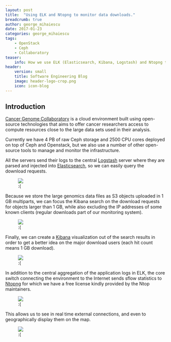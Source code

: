 ```yaml
---
layout: post
title:  "Using ELK and Ntopng to monitor data downloads."
breadcrumb: true
author: george_mihaiescu
date: 2017-01-23
categories: george_mihaiescu
tags:
    - OpenStack
    - Ceph
    - Collaboratory
teaser:
    info: How we use ELK (Elasticsearch, Kibana, Logstash) and Ntopng to track and visualize data downloads
header:
    version: small
    title: Software Engineering Blog
    image: header-logo-crop.png
    icon: icon-blog
---
```


## Introduction
<a href="http://www.cancercollaboratory.org/">Cancer Genome Collaboratory</a> is a cloud environment built using open-source technologies that aims to offer cancer researchers access to compute resources close to the large data sets used in their analysis. 

Currently we have 4 PB of raw Ceph storage and 2500 CPU cores deployed on top of Ceph and Openstack, but we also use a number of other open-source tools to manage and monitor the infrastructure.

All the servers send their logs to the central <a href="https://www.elastic.co/products/logstash">Logstash<a/> server where they are parsed and injected into <a href="https://www.elastic.co/products/elasticsearch">Elasticsearch</a>, so we can easily query the download requests.

<figure>
    <img src="{{site.urlimg}}george_mihaiescu/Logstash_fields.png" />
    <figcaption>:(</figcaption>
</figure>

Because we store the large genomics data files as S3 objects uploaded in 1 GB multiparts, we can focus the Kibana search on the download requests for objects larger than 1 GB, while also excluding the IP addresses of some known clients (regular downloads part of our monitoring system).

<figure>
    <img src="{{site.urlimg}}george_mihaiescu/Large_downloads_search_query.png" />
    <figcaption>:(</figcaption>
</figure>

Finally, we can create a <a href="https://www.elastic.co/products/kibana">Kibana</a> visualization out of the search results in order to get a better idea on the major download users (each hit count means 1 GB download). 

<figure>
    <img src="{{site.urlimg}}george_mihaiescu/Large_downloads_visualization.png" />
    <figcaption>:(</figcaption>
</figure>

In addition to the central aggregation of the application logs in ELK, the core switch connecting the environment to the Internet sends sflow statistics to <a href="http://www.ntop.org/">Ntopng</a> for which we have a free license kindly provided by the Ntop maintainers.

<figure>
    <img src="{{site.urlimg}}george_mihaiescu/Ntopng_flows.png" />
    <figcaption>:(</figcaption>
</figure>

This allows us to see in real time external connections, and even to geographically display them on the map.

<figure>
    <img src="{{site.urlimg}}george_mihaiescu/sflow3.gif" />
    <figcaption>:(</figcaption>
</figure>

